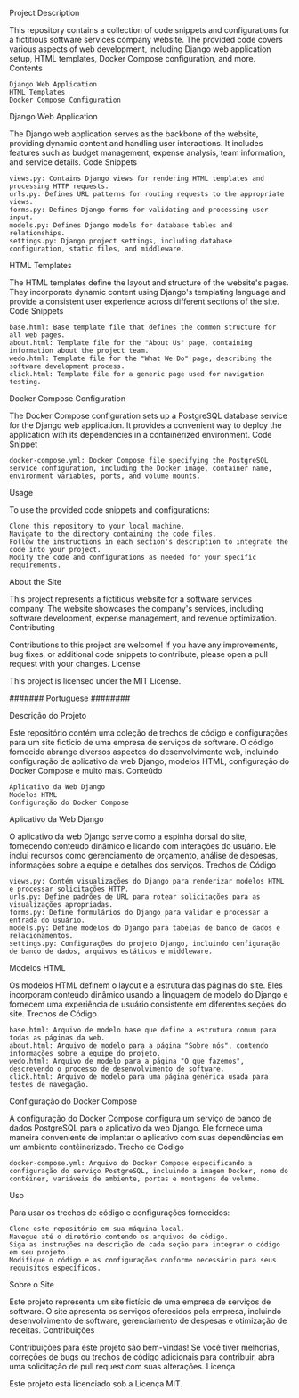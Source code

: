 Project Description

This repository contains a collection of code snippets and configurations for a fictitious software services company website. The provided code covers various aspects of web development, including Django web application setup, HTML templates, Docker Compose configuration, and more.
Contents

    Django Web Application
    HTML Templates
    Docker Compose Configuration

Django Web Application

The Django web application serves as the backbone of the website, providing dynamic content and handling user interactions. It includes features such as budget management, expense analysis, team information, and service details.
Code Snippets

    views.py: Contains Django views for rendering HTML templates and processing HTTP requests.
    urls.py: Defines URL patterns for routing requests to the appropriate views.
    forms.py: Defines Django forms for validating and processing user input.
    models.py: Defines Django models for database tables and relationships.
    settings.py: Django project settings, including database configuration, static files, and middleware.

HTML Templates

The HTML templates define the layout and structure of the website's pages. They incorporate dynamic content using Django's templating language and provide a consistent user experience across different sections of the site.
Code Snippets

    base.html: Base template file that defines the common structure for all web pages.
    about.html: Template file for the "About Us" page, containing information about the project team.
    wedo.html: Template file for the "What We Do" page, describing the software development process.
    click.html: Template file for a generic page used for navigation testing.

Docker Compose Configuration

The Docker Compose configuration sets up a PostgreSQL database service for the Django web application. It provides a convenient way to deploy the application with its dependencies in a containerized environment.
Code Snippet

    docker-compose.yml: Docker Compose file specifying the PostgreSQL service configuration, including the Docker image, container name, environment variables, ports, and volume mounts.

Usage

To use the provided code snippets and configurations:

    Clone this repository to your local machine.
    Navigate to the directory containing the code files.
    Follow the instructions in each section's description to integrate the code into your project.
    Modify the code and configurations as needed for your specific requirements.

About the Site

This project represents a fictitious website for a software services company. The website showcases the company's services, including software development, expense management, and revenue optimization.
Contributing

Contributions to this project are welcome! If you have any improvements, bug fixes, or additional code snippets to contribute, please open a pull request with your changes.
License

This project is licensed under the MIT License.


####### Portuguese ########


Descrição do Projeto

Este repositório contém uma coleção de trechos de código e configurações para um site fictício de uma empresa de serviços de software. O código fornecido abrange diversos aspectos do desenvolvimento web, incluindo configuração de aplicativo da web Django, modelos HTML, configuração do Docker Compose e muito mais.
Conteúdo

    Aplicativo da Web Django
    Modelos HTML
    Configuração do Docker Compose

Aplicativo da Web Django

O aplicativo da web Django serve como a espinha dorsal do site, fornecendo conteúdo dinâmico e lidando com interações do usuário. Ele inclui recursos como gerenciamento de orçamento, análise de despesas, informações sobre a equipe e detalhes dos serviços.
Trechos de Código

    views.py: Contém visualizações do Django para renderizar modelos HTML e processar solicitações HTTP.
    urls.py: Define padrões de URL para rotear solicitações para as visualizações apropriadas.
    forms.py: Define formulários do Django para validar e processar a entrada do usuário.
    models.py: Define modelos do Django para tabelas de banco de dados e relacionamentos.
    settings.py: Configurações do projeto Django, incluindo configuração de banco de dados, arquivos estáticos e middleware.

Modelos HTML

Os modelos HTML definem o layout e a estrutura das páginas do site. Eles incorporam conteúdo dinâmico usando a linguagem de modelo do Django e fornecem uma experiência de usuário consistente em diferentes seções do site.
Trechos de Código

    base.html: Arquivo de modelo base que define a estrutura comum para todas as páginas da web.
    about.html: Arquivo de modelo para a página "Sobre nós", contendo informações sobre a equipe do projeto.
    wedo.html: Arquivo de modelo para a página "O que fazemos", descrevendo o processo de desenvolvimento de software.
    click.html: Arquivo de modelo para uma página genérica usada para testes de navegação.

Configuração do Docker Compose

A configuração do Docker Compose configura um serviço de banco de dados PostgreSQL para o aplicativo da web Django. Ele fornece uma maneira conveniente de implantar o aplicativo com suas dependências em um ambiente contêinerizado.
Trecho de Código

    docker-compose.yml: Arquivo do Docker Compose especificando a configuração do serviço PostgreSQL, incluindo a imagem Docker, nome do contêiner, variáveis de ambiente, portas e montagens de volume.

Uso

Para usar os trechos de código e configurações fornecidos:

    Clone este repositório em sua máquina local.
    Navegue até o diretório contendo os arquivos de código.
    Siga as instruções na descrição de cada seção para integrar o código em seu projeto.
    Modifique o código e as configurações conforme necessário para seus requisitos específicos.

Sobre o Site

Este projeto representa um site fictício de uma empresa de serviços de software. O site apresenta os serviços oferecidos pela empresa, incluindo desenvolvimento de software, gerenciamento de despesas e otimização de receitas.
Contribuições

Contribuições para este projeto são bem-vindas! Se você tiver melhorias, correções de bugs ou trechos de código adicionais para contribuir, abra uma solicitação de pull request com suas alterações.
Licença

Este projeto está licenciado sob a Licença MIT.



